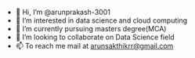 - 👋 Hi, I’m @arunprakash-3001
- 👀 I’m interested in data science and cloud computing
- 🌱 I’m currently pursuing masters degree(MCA)
- 💞️ I’m looking to collaborate on Data Science field
- 📫 To reach me mail at arunsakthikrr@gmail.com

<!---
arunprakash-3001/arunprakash-3001 is a ✨ special ✨ repository because its `README.md` (this file) appears on your GitHub profile.
You can click the Preview link to take a look at your changes.
--->
